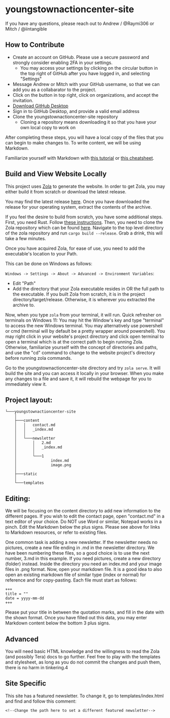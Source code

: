 # youngstownactioncenter-site
If you have any questions, please reach out to Andrew / @Raymi306 or Mitch / @iintangible
## How to Contribute
- Create an account on GitHub. Please use a secure password and strongly consider enabling 2FA in your settings.
  - You may access your settings by clicking on the circular button in the top right of GitHub after you have logged in, and selecting "Settings"
- Message Andrew or Mitch with your GitHub username, so that we can add you as a collabarator to the project.
- Click on the button in top right, click on organizations, and accept the invitation.
- [Download GitHub Desktop](https://desktop.github.com/)
- Sign in to GitHub Desktop, and provide a valid email address
- Clone the youngstownactioncenter-site repository
  - Cloning a repository means downloading it so that you have your own local copy to work on

After completing these steps, you will have a local copy of the files that you can begin to make changes to.
To write content, we will be using Markdown.

Familiarize yourself with Markdown with [this tutorial](https://www.markdowntutorial.com/) or [this cheatsheet](https://www.markdownguide.org/cheat-sheet/).

## Build and View Website Locally
This project uses [Zola](https://www.getzola.org/) to generate the website.
In order to get Zola, you may either build it from scratch or download the latest release.

You may find the latest release [here](https://github.com/getzola/zola/releases).
Once you have downloaded the release for your operating system, extract the contents of the archive.

If you feel the desire to build from scratch, you have some additional steps.
First, you need Rust. Follow [these instructions](https://www.rust-lang.org/learn/get-started).
Then, you need to clone the Zola repository which can be found [here](https://github.com/getzola/zola).
Navigate to the top level directory of the zola repository and run `cargo build --release`.
Grab a drink, this will take a few minutes.

Once you have acquired Zola, for ease of use, you need to add the executable's location to your Path.

This can be done on Windows as follows:

`Windows -> Settings -> About -> Advanced -> Environment Variables`:
- Edit "Path"
- Add the directory that your Zola executable resides in OR the full path to the executable.
If you built Zola from scratch, it is in the project directory/target/release.
Otherwise, it is wherever you extracted the archive to.

Now, when you type `zola` from your terminal, it will run.
Quick refresher on terminals on Windows 11:
You may hit the Window's key and type "terminal" to access the new Windows terminal.
You may alternatively use powershell or cmd (terminal will by default be a pretty wrapper around powershell).
You may right click in your website's project directory and click open terminal to open a terminal which is at the correct path to begin running Zola.
Otherwise, familiarize yourself with the concept of directories and paths, and use the "cd" command to change to the website project's directory before running zola commands.

Go to the youngstownactioncenter-site directory and try `zola serve`.
It will build the site and you can access it locally in your browser.
When you make any changes to a file and save it, it will rebuild the webpage for you to immediately view it.

## Project layout:
```
└───youngstownactioncenter-site
    │
    ├───content
    │   │   contact.md
    │   │   _index.md
    │   │
    │   └───newsletter
    │       │   2.md
    │       │   _index.md
    │       │
    │       └───1
    │               index.md
    │               image.png
    │
    ├───static
    │
    └───templates
```
## Editing:
We will be focusing on the content directory to add new information to the different pages.
If you wish to edit the contact page, open "contact.md" in a text editor of your choice.
Do NOT use Word or similar, Notepad works in a pinch.
Edit the Markdown below the plus signs.
Please see above for links to Markdown resources, or refer to existing files.


One common task is adding a new newsletter.
If the newsletter needs no pictures, create a new file ending in .md in the newsletter directory.
We have been numbering these files, so a good choice is to use the next number, 3.md in this example.
If you need pictures, create a new directory (folder) instead.
Inside the directory you need an index.md and your image files in .png format.
Now, open your markdown file. It is a good idea to also open an existing markdown file of similar type (index or normal) for reference and for copy-pasting.
Each file must start as follows:
```
+++
title = ""
date = yyyy-mm-dd
+++
```
Please put your title in between the quotation marks, and fill in the date with the shown format.
Once you have filled out this data, you may enter Markdown content below the bottom 3 plus signs.


## Advanced
You will need basic HTML knowledge and the willingness to read the Zola (and possibly Tera) docs to go further.
Feel free to play with the templates and stylesheet, as long as you do not commit the changes and push them, there is no harm in tinkering.4

## Site Specific
This site has a featured newsletter.
To change it, go to templates/index.html and find and follow this comment:
```
<!--Change the path here to set a different featured newsletter-->
```
